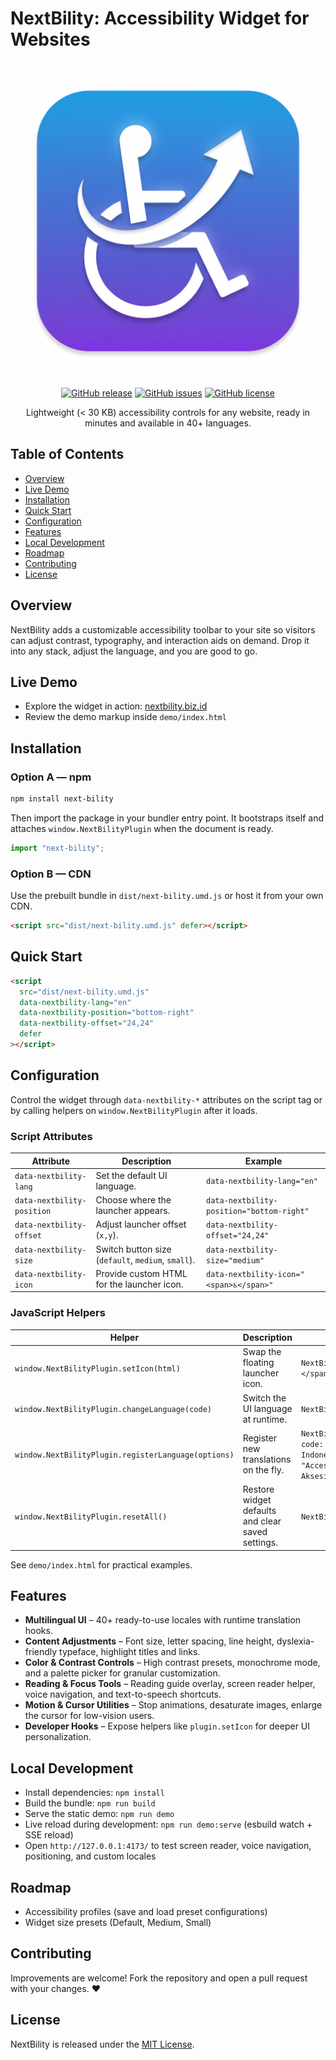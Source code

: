 # NextBility: Accessibility Widget for Websites

<p align="center">
  <img src="banner.png" alt="NextBility banner" width="520">
</p>

<div align="center">

[![GitHub release](https://img.shields.io/github/v/release/chulit/NextBility-Accessibility-Widget)](https://github.com/chulit/NextBility-Accessibility-Widget/releases)
[![GitHub issues](https://img.shields.io/github/issues/chulit/NextBility-Accessibility-Widget)](https://github.com/chulit/NextBility-Accessibility-Widget/issues)
[![GitHub license](https://img.shields.io/github/license/chulit/NextBility-Accessibility-Widget)](https://github.com/chulit/NextBility-Accessibility-Widget/blob/master/LICENSE)

Lightweight (< 30 KB) accessibility controls for any website, ready in minutes and available in 40+ languages.

</div>

## Table of Contents
- [Overview](#overview)
- [Live Demo](#live-demo)
- [Installation](#installation)
- [Quick Start](#quick-start)
- [Configuration](#configuration)
- [Features](#features)
- [Local Development](#local-development)
- [Roadmap](#roadmap)
- [Contributing](#contributing)
- [License](#license)

## Overview
NextBility adds a customizable accessibility toolbar to your site so visitors can adjust contrast, typography, and interaction aids on demand. Drop it into any stack, adjust the language, and you are good to go.

## Live Demo
- Explore the widget in action: [nextbility.biz.id](https://nextbility.biz.id)
- Review the demo markup inside `demo/index.html`

## Installation

### Option A — npm
```bash
npm install next-bility
```

Then import the package in your bundler entry point. It bootstraps itself and attaches `window.NextBilityPlugin` when the document is ready.

```js
import "next-bility";
```

### Option B — CDN
Use the prebuilt bundle in `dist/next-bility.umd.js` or host it from your own CDN.

```html
<script src="dist/next-bility.umd.js" defer></script>
```

## Quick Start
```html
<script
  src="dist/next-bility.umd.js"
  data-nextbility-lang="en"
  data-nextbility-position="bottom-right"
  data-nextbility-offset="24,24"
  defer
></script>
```

## Configuration
Control the widget through `data-nextbility-*` attributes on the script tag or by calling helpers on `window.NextBilityPlugin` after it loads.

### Script Attributes
| Attribute | Description | Example |
|-----------|-------------|---------|
| `data-nextbility-lang` | Set the default UI language. | `data-nextbility-lang="en"` |
| `data-nextbility-position` | Choose where the launcher appears. | `data-nextbility-position="bottom-right"` |
| `data-nextbility-offset` | Adjust launcher offset (`x,y`). | `data-nextbility-offset="24,24"` |
| `data-nextbility-size` | Switch button size (`default`, `medium`, `small`). | `data-nextbility-size="medium"` |
| `data-nextbility-icon` | Provide custom HTML for the launcher icon. | `data-nextbility-icon="<span>♿️</span>"` |

### JavaScript Helpers
| Helper | Description | Example |
|--------|-------------|---------|
| `window.NextBilityPlugin.setIcon(html)` | Swap the floating launcher icon. | `NextBilityPlugin.setIcon("<span>🌈</span>")` |
| `window.NextBilityPlugin.changeLanguage(code)` | Switch the UI language at runtime. | `NextBilityPlugin.changeLanguage("fr")` |
| `window.NextBilityPlugin.registerLanguage(options)` | Register new translations on the fly. | `NextBilityPlugin.registerLanguage({ code: "id", label: "Bahasa Indonesia", dictionary: { "Accessibility Menu": "Menu Aksesibilitas" } })` |
| `window.NextBilityPlugin.resetAll()` | Restore widget defaults and clear saved settings. | `NextBilityPlugin.resetAll()` |

See `demo/index.html` for practical examples.

## Features
- **Multilingual UI** – 40+ ready-to-use locales with runtime translation hooks.
- **Content Adjustments** – Font size, letter spacing, line height, dyslexia-friendly typeface, highlight titles and links.
- **Color & Contrast Controls** – High contrast presets, monochrome mode, and a palette picker for granular customization.
- **Reading & Focus Tools** – Reading guide overlay, screen reader helper, voice navigation, and text-to-speech shortcuts.
- **Motion & Cursor Utilities** – Stop animations, desaturate images, enlarge the cursor for low-vision users.
- **Developer Hooks** – Expose helpers like `plugin.setIcon` for deeper UI personalization.

## Local Development
- Install dependencies: `npm install`
- Build the bundle: `npm run build`
- Serve the static demo: `npm run demo`
- Live reload during development: `npm run demo:serve` (esbuild watch + SSE reload)
- Open `http://127.0.0.1:4173/` to test screen reader, voice navigation, positioning, and custom locales

## Roadmap
- Accessibility profiles (save and load preset configurations)
- Widget size presets (Default, Medium, Small)

## Contributing
Improvements are welcome! Fork the repository and open a pull request with your changes. ❤️

## License
NextBility is released under the [MIT License](LICENSE).
